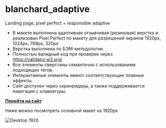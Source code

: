 # blanchard_adaptive
Landing page, pixel perfect + responsible adaptive 

- В макете выполнена адаптивная отзывчивая (резиновая) верстка и реализован Pixel Perfect по макету для разрешений экранов 1920px, 1024px, 768px, 320px
- Верстка выполнена по БЭМ-методологии.
- Полностью валидный код при проверке через https://validator.w3.org/
- Все элементы сверстаны семантично с использованием подходящих тегов.
- Интерактивные элементы имеют соответствующие плавные эффекты.
- Сайт доступен через скринридеры, а также поддерживается навигация с клавиатуры. 

**[Перейти на сайт](http://blanchard-adaptive.vl-pro.com/)**

Ниже можно посмотреть основной макет на 1920px

![Desktop 1920](https://github.com/elena-v-volkova/blanchard_adaptive/assets/62018891/f5708f38-7352-41fc-9396-428ef349bd7a)
